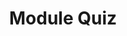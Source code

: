 ---
title: "Module Quiz"
pass_percentage: 70
questions:
  - id: "q1"
    text: "Which Layer5 project is used for visual design in Kubernetes and cloud native infrastructure?"
    type: "single-answer"
    marks: 2
    options:
      - id: "a"
        text: "Meshery"
      - id: "b"
        text: "Kanvas"
        is_correct: true
      - id: "c"
        text: "Istio"
      - id: "d"
        text: "Docker"
  - id: "q2"
    text: "Which of the following are architectural components of Meshery?"
    type: "multiple-answers"
    marks: 2
    options:
      - id: "a"
        text: "MeshSync"
        is_correct: true
      - id: "b"
        text: "Broker"
        is_correct: true
      - id: "c"
        text: "Operator"
        is_correct: true
      - id: "d"
        text: "Docker Engine"
  - id: "q3"
    text: "Which tool manages Kubernetes namespace labeling?" 
    type: "short-answer" 
    marks: 2
    correct_answer: "kubectl" 
  - id: "q4"
    text: "Meshery is an open source project."
    type: "true-false"
    marks: 2
    answer: true
type: "test"
---